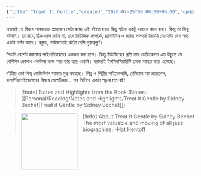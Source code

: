 ```yaml
---
{"title":"Treat It Gentle","created":"2020-07-25T00:00:00+06:00","updated":"2023-01-26T16:39:56+06:00","read_at":["2021-08-27T00:00:00+06:00"],"read_count":1,"dg-publish":true,"authors":["Sidney Bechet"],"isbn10":306800861,"status":"Read","rating":5,"reviewed":true,"cover":"https://images-na.ssl-images-amazon.com/images/S/compressed.photo.goodreads.com/books/1188228956i/1780186.jpg","dg-metatags":{"og:image":"https://images-na.ssl-images-amazon.com/images/S/compressed.photo.goodreads.com/books/1188228956i/1780186.jpg"},"tags":["autobiography","history","music"],"permalink":"/personal/reading/books/read/treat-it-gentle-by-sidney-bechet/","metatags":{"og:image":"https://images-na.ssl-images-amazon.com/images/S/compressed.photo.goodreads.com/books/1188228956i/1780186.jpg"},"dgPassFrontmatter":true,"noteIcon":"1"}
---
```


প্রথমেই যে বিষয়ে সাবধানতা প্রয়োজন সেটা হচ্ছে এই বইতে হয়ত কিছু ঘটনা একটু রঙচঙে করে বলা। কিন্তু তা কিছু ঘটনাই। তা বাদে, ঠিক-ভুল জানি না, তবে মিউজিক সম্পর্কে, র‍্যাগটাইম ও জ্যাজ সম্পর্কে সিডনি বেশেটের বেশ স্বচ্ছ একটা দর্শন আছে। বস্তুত, সেইজন্যেই বইটা বেশি গুরুত্বপূর্ণ।  
  
সিডনি বেশেট জ্যাজের পাইওনিয়ারদের একজন বলা চলে। কিন্তু মিউজিকের প্রতি তার ডেডিকেশন এত উঁচুতে যে বেশিদিন কোথাও একটানা কাজ আর তার হয়ে ওঠেনি। বরাবরই ইনসিনসিয়ারিটি তাকে আহত করে এসেছে।  
  
বইটায় বেশ কিছু মেডিটেশন আমায় মুগ্ধ করেছে। শিল্প ও শিল্পীর সাইকোলজি, রেসিয়াল অ্যাওয়ারনেস, কমার্শিয়ালাইজেশনের বিষয়ে স্কেপটিজম… সব মিলিয়ে একটা পড়ার মত বই!

> [!note] Notes and Highlights from the Book
> (Notes:: [[Personal/Reading/Notes and Highlights/Treat it Gentle by Sidney Bechet\|Treat it Gentle by Sidney Bechet]])

> [!info] About Treat It Gentle by Sidney Bechet
><img src="https://books.google.com/books/content?id=DB_ymgEACAAJ&printsec=frontcover&img=1&zoom=1&source=gbs_api" style="float: left; margin-right: 1em;width: 150px; height: auto;" /> The most valuable and moving of all jazz biographies. -Nat Hentoff
